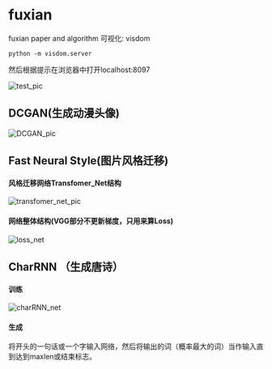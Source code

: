 # fuxian
fuxian paper and algorithm
可视化: visdom
```
python -m visdom.server
```
然后根据提示在浏览器中打开localhost:8097

![test_pic](https://github.com/zhengsai168/fuxian/blob/master/picture/input.png)

## DCGAN(生成动漫头像)

![DCGAN_pic](https://github.com/zhengsai168/fuxian/blob/master/picture/DCGAN.png)

## Fast Neural Style(图片风格迁移)

#### 风格迁移网络Transfomer_Net结构
![transfomer_net_pic](https://github.com/zhengsai168/fuxian/blob/master/picture/transformer_net.png)

#### 网络整体结构(VGG部分不更新梯度，只用来算Loss)
![loss_net](https://github.com/zhengsai168/fuxian/blob/master/picture/Fast_Neural_Style.png)

## CharRNN （生成唐诗）

#### 训练
![charRNN_net](https://github.com/zhengsai168/fuxian/blob/master/picture/CharRNN%20.png)

#### 生成
将开头的一句话或一个字输入网络，然后将输出的词（概率最大的词）当作输入直到达到maxlen或<EOP>结束标志。

